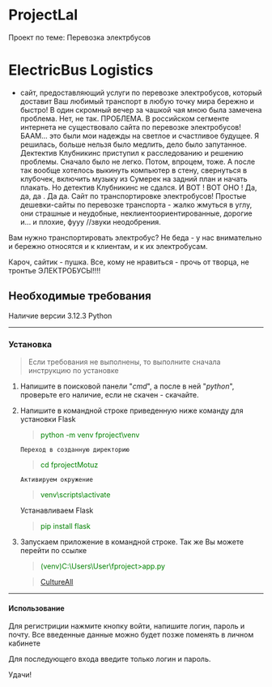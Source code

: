 # ProjectLal
 Проект по теме: Перевозка электрбусов
 # ElectricBus Logistics



 - сайт, предоставляющий услуги по перевозке электробусов, который доставит Ваш любимый транспорт в любую точку мира бережно и быстро! В один скромный вечер за чашкой чая мною была замечена проблема. Нет, не так. ПРОБЛЕМА. В российском сегменте интернета не существовало сайта по перевозке электробусов! БААМ... это были мои надежды на светлое и счастливое будущее. Я решилась, больше нельзя было медлить, дело было запутанное. Дектектив Клубникинс приступил к расследованию и решению проблемы. Сначало было не легко. Потом, впроцем, тоже. А после так вообще хотелось выкинуть компьютер в стену, свернуться в клубочек, включить музыку из Сумерек на задний план и начать плакать. Но детектив Клубникинс не сдался. И ВОТ ! ВОТ ОНО ! Да, да, да . Да да. Сайт по транспортировке электробусов! Простые дешевки-сайты по перевозке транспорта - жалко жмуться в углу, они страшные и неудобные, неклиентоориентированные, дорогие и... и плохие, фууу //звуки неодобрения. 
 
 Вам нужно транспортировать электробус? Не беда - у нас внимательно и бережно относятся и к клиентам, и к их электробусам.

Кароч, сайтик - пушка. Все, кому не нравиться - прочь от творца, не тронтье ЭЛЕКТРОБУСЫ!!!! 
 ## Необходимые требования ##
 Наличие версии 3.12.3 Python

 ___
 ### Установка ###
 > Если требования не выполнены, то выполните сначала инструкцию по установке
1. Напишите в поисковой панели "*cmd*", а после в ней "*python*", проверьте его наличие, если не скачен - скачайте.

2. Напишите в командной строке приведенную ниже команду для установки Flask
    ><span style="color: green;">python -m venv fproject\venv </span>

       Переход в созданную директорию
    ><span style="color: green;">cd fprojectMotuz</span>

       Активируем окружение
      ><span style="color: green;">venv\scripts\activate</span>
    
      Устанавливаем Flask
      ><span style="color: green;">pip install flask</span>
     
2. Запускаем приложение в командной строке. Так же Вы можете перейти по ссылке
   ><span style="color: green;">(venv)C:\Users\User\fproject>app.py</span>

   >[CultureAll](https://myproject-graq.onrender.com/ "Ссылка на сайт")
___
#### Использование ####

Для регистриции нажмите кнопку войти, напишите логин, пароль и почту. Все введенные данные можно будет позже поменять в личном кабинете

Для последующего входа введите только логин и пароль. 

Удачи!